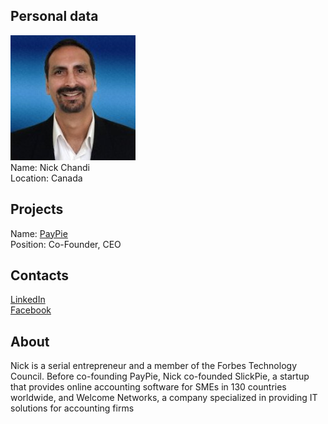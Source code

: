 ## Personal data
![ photo](photo/nick_chandi.jpg)  
Name: Nick Chandi  
Location: Canada
## Projects 
Name: [PayPie](../projects/paypie.md)  
Position: Co-Founder, CEO
## Contacts
[LinkedIn](https://www.linkedin.com/in/nickchandi/)  
[Facebook](https://www.facebook.com/nick.chandi.1)  
## About
Nick is a serial entrepreneur and a member of the Forbes Technology Council. Before co-founding PayPie, Nick co-founded SlickPie, a startup that provides online accounting software for SMEs in 130 countries worldwide, and Welcome Networks, a company specialized in providing IT solutions for accounting firms
